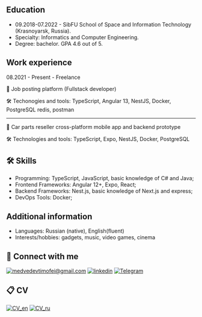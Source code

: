 
## Education
 - 09.2018-07.2022 - SibFU School of Space and Information Technology (Krasnoyarsk, Russia).
 - Specialty: Informatics and Computer Engineering.
 - Degree: bachelor. GPA 4.6 out of 5.
 
## Work experience
 08.2021 - Present - Freelance
 
 🚀 Job posting platform (Fullstack developer)
 
 🛠 Techonogies and tools: TypeScript, Angular 13, NestJS, Docker, PostgreSQL redis, postman

----------
 🚀 Car parts reseller cross-platform mobile app and backend prototype
 
 🛠 Technologies and tools: TypeScript, Expo, NestJS, Docker, PostgreSQL 


## 🛠 Skills

- Programming: TypeScript, JavaScript, basic knowledge of C# and Java;
- Frontend Frameworks: Angular 12+, Expo, React;
- Backend Frameworks: Nest.js, basic knowledge of Next.js and express;
- DevOps Tools: Docker;

## Additional information
- Languages: Russian (native), English(fluent)
- Interests/hobbies: gadgets, music, video games, cinema

## 🤝 Connect with me
[![medvedevtimofei@gmail.com](https://img.shields.io/badge/medvedevtimofei@gmail.com%20-%23E62B1E.svg?&style=for-the-badge&logo=mail.ru&logoColor=white)](mailto:medvedevtimofei@gmail.com) [![linkedin](https://img.shields.io/badge/linkedin%20-%230077B5.svg?&style=for-the-badge&logo=linkedin&logoColor=white)](https://www.linkedin.com/in/timofeii-medvedev) [![Telegram](https://img.shields.io/badge/Telegram-2CA5E0?style=for-the-badge&logo=telegram&logoColor=white)](https://t.me/tima_medvedev)


## 📋 CV 
[![CV_en](https://img.shields.io/badge/EN%20-%230077B5.svg?&style=for-the-badge)](https://github.com/UtopicUnicorn/UtopicUnicorn/raw/main/Medvedev_CV_En.pdf) [![CV_ru](https://img.shields.io/badge/RU%20-%230077B5.svg?&style=for-the-badge)](https://github.com/UtopicUnicorn/UtopicUnicorn/raw/main/Medvedev_CV_Ru.pdf)
